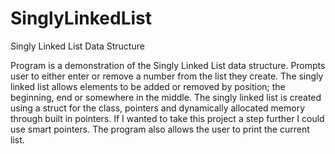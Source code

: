 # SinglyLinkedList
Singly Linked List Data Structure

Program is a demonstration of the Singly Linked List data structure. Prompts user to either enter or remove a number 
from the list they create. The singly linked list allows elements to be added or removed by position; the 
beginning, end or somewhere in the middle. The singly linked list is created using a struct for the class,
pointers and dynamically allocated memory through built in pointers. If I wanted to take this project
a step further I could use smart pointers. The program also allows the user to print the current list.

